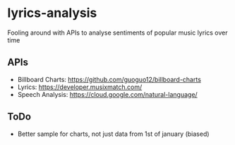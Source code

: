 # lyrics-analysis
Fooling around with APIs to analyse sentiments of popular music lyrics over time

## APIs
- Billboard Charts: <https://github.com/guoguo12/billboard-charts>
- Lyrics: <https://developer.musixmatch.com/>
- Speech Analysis: <https://cloud.google.com/natural-language/>

## ToDo
- Better sample for charts, not just data from 1st of january (biased)
